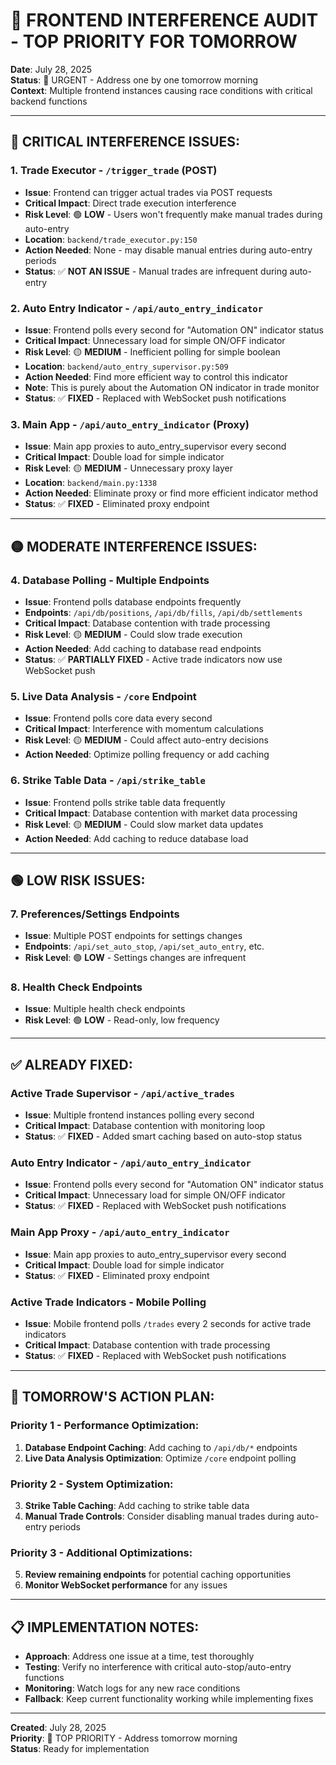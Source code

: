# 🚨 FRONTEND INTERFERENCE AUDIT - TOP PRIORITY FOR TOMORROW

**Date**: July 28, 2025  
**Status**: 🔴 URGENT - Address one by one tomorrow morning  
**Context**: Multiple frontend instances causing race conditions with critical backend functions

---

## 🚨 CRITICAL INTERFERENCE ISSUES:

### **1. Trade Executor - `/trigger_trade` (POST)**
- **Issue**: Frontend can trigger actual trades via POST requests
- **Critical Impact**: Direct trade execution interference
- **Risk Level**: 🟢 **LOW** - Users won't frequently make manual trades during auto-entry
- **Location**: `backend/trade_executor.py:150`
- **Action Needed**: None - may disable manual entries during auto-entry periods
- **Status**: ✅ **NOT AN ISSUE** - Manual trades are infrequent during auto-entry

### **2. Auto Entry Indicator - `/api/auto_entry_indicator`**
- **Issue**: Frontend polls every second for "Automation ON" indicator status
- **Critical Impact**: Unnecessary load for simple ON/OFF indicator
- **Risk Level**: 🟡 **MEDIUM** - Inefficient polling for simple boolean
- **Location**: `backend/auto_entry_supervisor.py:509`
- **Action Needed**: Find more efficient way to control this indicator
- **Note**: This is purely about the Automation ON indicator in trade monitor
- **Status**: ✅ **FIXED** - Replaced with WebSocket push notifications

### **3. Main App - `/api/auto_entry_indicator` (Proxy)**
- **Issue**: Main app proxies to auto_entry_supervisor every second
- **Critical Impact**: Double load for simple indicator
- **Risk Level**: 🟡 **MEDIUM** - Unnecessary proxy layer
- **Location**: `backend/main.py:1338`
- **Action Needed**: Eliminate proxy or find more efficient indicator method
- **Status**: ✅ **FIXED** - Eliminated proxy endpoint

---

## 🟡 MODERATE INTERFERENCE ISSUES:

### **4. Database Polling - Multiple Endpoints**
- **Issue**: Frontend polls database endpoints frequently
- **Endpoints**: `/api/db/positions`, `/api/db/fills`, `/api/db/settlements`
- **Critical Impact**: Database contention with trade processing
- **Risk Level**: 🟡 **MEDIUM** - Could slow trade execution
- **Action Needed**: Add caching to database read endpoints
- **Status**: ✅ **PARTIALLY FIXED** - Active trade indicators now use WebSocket push

### **5. Live Data Analysis - `/core` Endpoint**
- **Issue**: Frontend polls core data every second
- **Critical Impact**: Interference with momentum calculations
- **Risk Level**: 🟡 **MEDIUM** - Could affect auto-entry decisions
- **Action Needed**: Optimize polling frequency or add caching

### **6. Strike Table Data - `/api/strike_table`**
- **Issue**: Frontend polls strike table data frequently
- **Critical Impact**: Database contention with market data processing
- **Risk Level**: 🟡 **MEDIUM** - Could slow market data updates
- **Action Needed**: Add caching to reduce database load

---

## 🟢 LOW RISK ISSUES:

### **7. Preferences/Settings Endpoints**
- **Issue**: Multiple POST endpoints for settings changes
- **Endpoints**: `/api/set_auto_stop`, `/api/set_auto_entry`, etc.
- **Risk Level**: 🟢 **LOW** - Settings changes are infrequent

### **8. Health Check Endpoints**
- **Issue**: Multiple health check endpoints
- **Risk Level**: 🟢 **LOW** - Read-only, low frequency

---

## ✅ ALREADY FIXED:

### **Active Trade Supervisor - `/api/active_trades`**
- **Issue**: Multiple frontend instances polling every second
- **Critical Impact**: Database contention with monitoring loop
- **Status**: ✅ **FIXED** - Added smart caching based on auto-stop status

### **Auto Entry Indicator - `/api/auto_entry_indicator`**
- **Issue**: Frontend polls every second for "Automation ON" indicator status
- **Critical Impact**: Unnecessary load for simple ON/OFF indicator
- **Status**: ✅ **FIXED** - Replaced with WebSocket push notifications

### **Main App Proxy - `/api/auto_entry_indicator`**
- **Issue**: Main app proxies to auto_entry_supervisor every second
- **Critical Impact**: Double load for simple indicator
- **Status**: ✅ **FIXED** - Eliminated proxy endpoint

### **Active Trade Indicators - Mobile Polling**
- **Issue**: Mobile frontend polls `/trades` every 2 seconds for active trade indicators
- **Critical Impact**: Database contention with trade processing
- **Status**: ✅ **FIXED** - Replaced with WebSocket push notifications

---

## 🎯 TOMORROW'S ACTION PLAN:

### **Priority 1 - Performance Optimization:**
1. **Database Endpoint Caching**: Add caching to `/api/db/*` endpoints
2. **Live Data Analysis Optimization**: Optimize `/core` endpoint polling

### **Priority 2 - System Optimization:**
3. **Strike Table Caching**: Add caching to strike table data
4. **Manual Trade Controls**: Consider disabling manual trades during auto-entry periods

### **Priority 3 - Additional Optimizations:**
5. **Review remaining endpoints** for potential caching opportunities
6. **Monitor WebSocket performance** for any issues

---

## 📋 IMPLEMENTATION NOTES:

- **Approach**: Address one issue at a time, test thoroughly
- **Testing**: Verify no interference with critical auto-stop/auto-entry functions
- **Monitoring**: Watch logs for any new race conditions
- **Fallback**: Keep current functionality working while implementing fixes

---

**Created**: July 28, 2025  
**Priority**: 🔴 TOP PRIORITY - Address tomorrow morning  
**Status**: Ready for implementation 